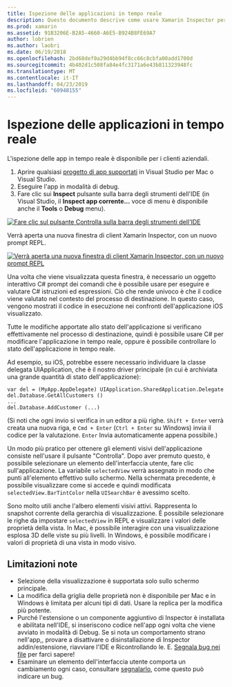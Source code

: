 ```yaml
---
title: Ispezione delle applicazioni in tempo reale
description: Questo documento descrive come usare Xamarin Inspector per controllare le applicazioni. Illustra anche le limitazioni dello strumento Xamarin Inspector.
ms.prod: xamarin
ms.assetid: 91B3206E-B2A5-4660-A6E5-B924B8FE69A7
author: lobrien
ms.author: laobri
ms.date: 06/19/2018
ms.openlocfilehash: 2bd68def0a29d4bb94f8cc66c8cbfa00add1700d
ms.sourcegitcommit: 4b402d1c508fa84e4fc3171a6e43b811323948fc
ms.translationtype: MT
ms.contentlocale: it-IT
ms.lasthandoff: 04/23/2019
ms.locfileid: "60948155"
---
```

# <a name="inspecting-live-applications"></a>Ispezione delle applicazioni in tempo reale

L'ispezione delle app in tempo reale è disponibile per i clienti aziendali.

1. Aprire qualsiasi [progetto di app supportati](~/tools/inspector/install.md#supported-platforms) in Visual Studio per Mac o Visual Studio.
1. Eseguire l'app in modalità di debug.
1. Fare clic sui **Inspect** pulsante sulla barra degli strumenti dell'IDE (in Visual Studio, il **Inspect app corrente...**  voce di menu è disponibile anche il **Tools** o **Debug** menu).

[![](inspect-images/mac-heres-the-button.png "Fare clic sul pulsante Controlla sulla barra degli strumenti dell'IDE")](inspect-images/mac-heres-the-button.png#lightbox)

Verrà aperta una nuova finestra di client Xamarin Inspector, con un nuovo prompt REPL.

[![](inspect-images/inspector-0.7.0-map-inspect-small.png "Verrà aperta una nuova finestra di client Xamarin Inspector, con un nuovo prompt REPL")](inspect-images/inspector-0.7.0-map-inspect.png#lightbox)

Una volta che viene visualizzata questa finestra, è necessario un oggetto interattivo C# prompt dei comandi che è possibile usare per eseguire e valutare C# istruzioni ed espressioni. Ciò che rende univoco è che il codice viene valutato nel contesto del processo di destinazione. In questo caso, vengono mostrati il codice in esecuzione nei confronti dell'applicazione iOS visualizzato.

Tutte le modifiche apportate allo stato dell'applicazione si verificano effettivamente nel processo di destinazione, quindi è possibile usare C# per modificare l'applicazione in tempo reale, oppure è possibile controllare lo stato dell'applicazione in tempo reale.

Ad esempio, su iOS, potrebbe essere necessario individuare la classe delegata UIApplication, che è il nostro driver principale (in cui è archiviata una grande quantità di stato dell'applicazione):

    var del = (MyApp.AppDelegate) UIApplication.SharedApplication.Delegate
    del.Database.GetAllCustomers ()
    ...
    del.Database.AddCustomer (...)

(Si noti che ogni invio si verifica in un editor a più righe. `Shift + Enter` verrà creata una nuova riga, e `Cmd + Enter` (`Ctrl + Enter` su Windows) invia il codice per la valutazione. `Enter` Invia automaticamente appena possibile.)

Un modo più pratico per ottenere gli elementi visivi dell'applicazione consiste nell'usare il pulsante "Controlla". Dopo aver premuto questo, è possibile selezionare un elemento dell'interfaccia utente, fare clic sull'applicazione. La variabile `selectedView` verrà assegnato in modo che punti all'elemento effettivo sullo schermo. Nella schermata precedente, è possibile visualizzare come si accede e quindi modificata `selectedView.BarTintColor` nella `UISearchBar` è avessimo scelto.

Sono molto utili anche l'albero elementi visivi attivi. Rappresenta lo snapshot corrente della gerarchia di visualizzazione. È possibile selezionare le righe da impostare `selectedView` in REPL e visualizzare i valori delle proprietà della vista. In Mac, è possibile interagire con una visualizzazione esplosa 3D delle viste su più livelli. In Windows, è possibile modificare i valori di proprietà di una vista in modo visivo.

## <a name="known-limitations"></a>Limitazioni note

 - Selezione della visualizzazione è supportata solo sullo schermo principale.
 - La modifica della griglia delle proprietà non è disponibile per Mac e in Windows è limitata per alcuni tipi di dati. Usare la replica per la modifica più potente.
 - Purché l'estensione o un componente aggiuntivo di Inspector è installata e abilitata nell'IDE, si inseriscono codice nell'app ogni volta che viene avviato in modalità di Debug. Se si nota un comportamento strano nell'app,, provare a disattivare o disinstallazione di Inspector addin/estensione, riavviare l'IDE e Ricontrollando le. E. [Segnala bug nei file](~/tools/inspector/install.md#reporting-bugs) per farci sapere!
 - Esaminare un elemento dell'interfaccia utente comporta un cambiamento ogni caso, consultare [segnalarlo](~/tools/inspector/install.md#reporting-bugs), come questo può indicare un bug.

